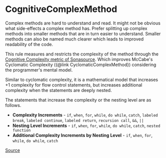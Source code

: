 # CognitiveComplexMethod

Complex methods are hard to understand and read. It might not be obvious what side-effects a complex method has.
Prefer splitting up complex methods into smaller methods that are in turn easier to understand.
Smaller methods can also be named much clearer which leads to improved readability of the code.

This rule measures and restricts the complexity of the method through the [Cognitive Complexity metric of Sonasource](https://www.sonarsource.com/docs/CognitiveComplexity.pdf).
Which improves McCabe's Cyclomatic Complexity ({@link CyclomaticComplexMethod}) considering the programmer's mental model.

Similar to cyclomatic complexity, it is a mathematical model that increases +1 complexity for flow control statements,
but increases additional complexity when the statements are deeply nested.

The statements that increase the complexity or the nesting level are as follows.
- __Complexity Increments__ - `if`, `when`, `for`, `while`, `do while`, `catch`, `labeled break`, `labeled continue`, `labeled return`, `recursion call`, `&&`, `||`
- __Nesting Level Increments__ - `if`, `when`, `for`, `while`, `do while`, `catch`, `nested function`
- __Additional Complexity Increments by Nesting Level__ - `if`, `when`, `for`, `while`, `do while`, `catch`


[Source](https://arturbosch.github.io/detekt/complexity.html#cognitivecomplexmethod)
